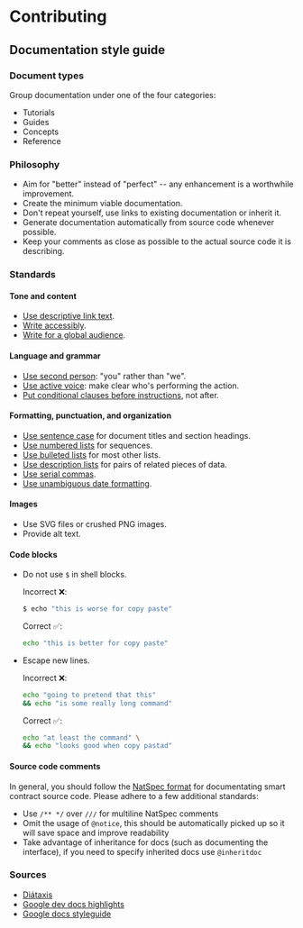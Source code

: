 # Contributing

## Documentation style guide

### Document types

Group documentation under one of the four categories:

- Tutorials
- Guides
- Concepts
- Reference

### Philosophy

- Aim for "better" instead of "perfect" -- any enhancement is a worthwhile improvement.
- Create the minimum viable documentation.
- Don't repeat yourself, use links to existing documentation or inherit it.
- Generate documentation automatically from source code whenever possible.
- Keep your comments as close as possible to the actual source code it is describing.

### Standards

#### Tone and content

- [Use descriptive link text](https://developers.google.com/style/link-text).
- [Write accessibly](https://developers.google.com/style/accessibility).
- [Write for a global audience](https://developers.google.com/style/translation).

#### Language and grammar

- [Use second person](https://developers.google.com/style/person): "you" rather than "we".
- [Use active voice](https://developers.google.com/style/voice): make clear who's performing the action.
- [Put conditional clauses before instructions](https://developers.google.com/style/clause-order), not after.

#### Formatting, punctuation, and organization

- [Use sentence case](https://developers.google.com/style/capitalization) for document titles and section headings.
- [Use numbered lists](https://developers.google.com/style/lists#types-of-lists) for sequences.
- [Use bulleted lists](https://developers.google.com/style/lists#types-of-lists) for most other lists.
- [Use description lists](https://developers.google.com/style/lists#types-of-lists) for pairs of related pieces of data.
- [Use serial commas](https://developers.google.com/style/commas).
- [Use unambiguous date formatting](https://developers.google.com/style/dates-times).

#### Images

- Use SVG files or crushed PNG images.
- Provide alt text.

#### Code blocks

- Do not use `$` in shell blocks.

  Incorrect ❌:

  ```sh
  $ echo "this is worse for copy paste"
  ```

  Correct ✅:

  ```sh
  echo "this is better for copy paste"
  ```

- Escape new lines.

  Incorrect ❌:

  ```sh
  echo "going to pretend that this"
  && echo "is some really long command"
  ```

  Correct ✅:

  ```sh
  echo "at least the command" \
  && echo "looks good when copy pastad"
  ```

#### Source code comments

In general, you should follow the [NatSpec format](https://docs.soliditylang.org/en/v0.8.16/natspec-format.html) for documentating smart contract source code. Please adhere to a few additional standards:

- Use `/** */` over `///` for multiline NatSpec comments
- Omit the usage of `@notice`, this should be automatically picked up so it will save space and improve readability
- Take advantage of inheritance for docs (such as documenting the interface), if you need to specify inherited docs use `@inheritdoc`

### Sources

- [Diátaxis](https://diataxis.fr/)
- [Google dev docs highlights](https://developers.google.com/style/highlights)
- [Google docs styleguide](https://google.github.io/styleguide/docguide/)
